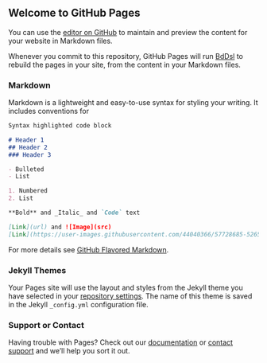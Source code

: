 ## Welcome to GitHub Pages

You can use the [editor on GitHub](https://github.com/BdDsl/test-repo/edit/master/README.md) to maintain and preview the content for your website in Markdown files.

Whenever you commit to this repository, GitHub Pages will run [BdDsl](https://bddsl.github.io/) to rebuild the pages in your site, from the content in your Markdown files.

### Markdown

Markdown is a lightweight and easy-to-use syntax for styling your writing. It includes conventions for

```markdown
Syntax highlighted code block

# Header 1
## Header 2
### Header 3

- Bulleted
- List

1. Numbered
2. List

**Bold** and _Italic_ and `Code` text

[Link](url) and ![Image](src)
[Link](https://user-images.githubusercontent.com/44040366/57728685-52653280-76b6-11e9-8218-1ab40844d643.jpg) and ![Image](src)
```

For more details see [GitHub Flavored Markdown](https://guides.github.com/features/mastering-markdown/).

### Jekyll Themes

Your Pages site will use the layout and styles from the Jekyll theme you have selected in your [repository settings](https://github.com/BdDsl/test-repo/settings). The name of this theme is saved in the Jekyll `_config.yml` configuration file.

### Support or Contact

Having trouble with Pages? Check out our [documentation](https://help.github.com/categories/github-pages-basics/) or [contact support](https://github.com/contact) and we’ll help you sort it out.

